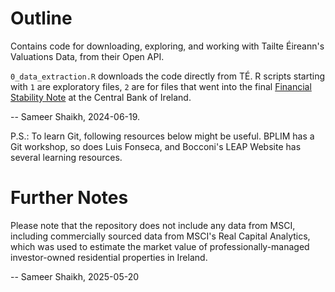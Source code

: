 # Outline
Contains code for downloading, exploring, and working with Tailte Éireann's Valuations Data, from their Open API. 

`0_data_extraction.R` downloads the code directly from TÉ. R scripts starting with `1` are exploratory files, `2` are for files that went into the final [Financial Stability Note](https://www.centralbank.ie/docs/default-source/publications/financial-stability-notes/estimating-the-total-value-of-irelands-commercial-property-stock.pdf?sfvrsn=602f601a_10) at the Central Bank of Ireland. 

-- Sameer Shaikh, 2024-06-19. 

P.S.: To learn Git, following resources below might be useful.
BPLIM has a Git workshop, so does Luis Fonseca, and Bocconi's LEAP Website has several learning resources. 

# Further Notes
Please note that the repository does not include any data from MSCI, including commercially sourced data from MSCI's Real Capital Analytics, which was used to estimate the market value of professionally-managed investor-owned residential properties in Ireland. 

-- Sameer Shaikh, 2025-05-20